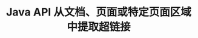 ---
############################# Static ############################
layout: "auto-gen-gist"
draft: false
path: "zh/parser/java/extract/xhtml/"
otherformats: DOC DOT DOCX DOCM DOTX DOTM TXT ODT OTT RTF PDF XHTML MD XML EPUB FB2 CHM XLS XLT XLSX XLSM XLSB XLTX XLTM ODS CSV OTS XLA XLAM PPT PPTX  PPS POT PPSX PPTM POTX PPSM ODP OTP PST OST EML EMLX MSG ONE 

############################# Head ############################
head_title: "通过 Java API 从文档、页面或页面区域中提取超链接"
head_description: "GroupDocs.Parser Java API 允许开发人员从文档、文档页面或 Excel、PowerPoint、PDF、Outlook 等的特定页面区域中提取超链接。"

############################# Header ############################
title: "Java API 从文档、页面或特定页面区域中提取超链接 "
description: "GroupDocs.Parser Java API 允许开发人员从文档、文档页面或 PDF、DOCX、PPTX、EML、MSG、XLS、XLSX、CSV、RTF、EPUB 等的特定页面区域中提取超链接，从而使他们的工作变得轻松。"

######################### Download Button #######################
button:
    enable: true

############################# About ############################
about:
    enable: true
    title: "如何通过 Java 从各种文档中提取超链接？"
    content: |
       该网页解释了如何仅使用几行 Java 代码从不同类型的文档、文档页面或页面的特定区域解析和提取超链接。 超链接对于在页面或网站之间导航非常有用，可以指向整个文档或文档中的特定部分、图形、声音、电子邮件地址等。 GroupDocs.Parser for Java 是一个非常强大的 API，它允许软件开发人员解析文档并从他们自己的 Java 应用程序中的各种流行文档中提取文本和元数据。 它包含几个高级功能，用于从 PDF、电子邮件、电子书、Microsoft Office 格式等各种文档类型中提取文本和超链接：Word（DOC、DOCX）、PowerPoint（PPT、PPTX）、Excel（XLS、XLSX）、LibreOffice 格式 还有很多。

############################# content ############################
steps:
    enable: true
    block:
    - title_left: "如何从 XHTML 文档中提取超链接"
      content_left: |
       GroupDocs.Parser Java 包含从 XHTML 文档中提取超链接的功能。 以下 Java 代码示例显示了如何从 XHTML 文档中提取超链接。 

      title_right: "通过 Java 提取超链接"
      content_right: |
        * 创建 [Parser](https://apireference.groupdocs.com/parser/java/com.groupdocs.parser/Parser) 的实例
        * 检查文档是否支持超链接提取
        * 从文档中提取超链接
        * 调用 [GetHyperlinks](https://apireference.groupdocs.com/parser/java/com.groupdocs.parser/Parser#getHyperlinks()) 方法从整个文档中提取所有超链接。
        * 遍历超链接并打印超链接 URL

      gisthash: "036de701f5f17a02dd2353ee547afd5b"
      gistfile: "extract_hyperlinks_form_documents.java"

    - title_left: "如何从 XHTML 文档页面中提取超链接"
      content_left: |
       GroupDocs.Parser .NET 允许软件开发人员使用几行代码从 XHTML 文档中提取超链接。 下面的 C# .NET 代码显示了 XHTML 文档中的超链接提取。 

      title_right: "通过 Java 提取超链接"
      content_right: |
        * 创建 [Parser](https://apireference.groupdocs.com/parser/java/com.groupdocs.parser/Parser) 的实例
        * 检查文档是否支持超链接提取
        * 通过调用 [getDocumentInfo][https://apireference.groupdocs.com/parser/java/com.groupdocs.parser/Parser#getDocumentInfo()) 方法获取文档信息。
        * 遍历页面并打印页码
        * 从文档中提取超链接
        * 调用 [GetHyperlinks](https://apireference.groupdocs.com/parser/java/com.groupdocs.parser/Parser#getHyperlinks()) 方法从整个文档中提取所有超链接。
        * 遍历超链接并打印超链接 URL
     
      gisthash: "bcca6319f2287edb7295443c1def46ee"
      gistfile: "extract_hyperlinks_form_documents_page.java"
      
    - title_left: "从 XHTML 文档页面区域提取超链接"
      content_left: |
       GroupDocs.Parser Java API 提供了从 XHTML 文档的页面轻松提取超链接的完整支持。 下面的 Java 代码展示了程序员如何从他们自己的 Java 应用程序中的 XHTML 文档页面区域中提取超链接。

      title_right: "如何使用 Java 提取超链接？"
      content_right: |
        *创建 [Parser](https://apireference.groupdocs.com/parser/java/com.groupdocs.parser/Parser)  的实例
        * 检查文档是否支持超链接提取
        * 创建用于超链接提取的选项
        * 调用 [GetHyperlinks](https://apireference.groupdocs.com/parser/java/com.groupdocs.parser/Parser#getHyperlinks()) 方法从整个文档中提取所有超链接。
        * 遍历超链接并打印超链接 URL
     
      gisthash: "4aefff1fcc6733c0fc12b736d7e36711"
      gistfile: "hyperlinks_extraction_from_document_page_area.java"

    - title_left: "系统要求"
      content_left: |
        所有主要平台和操作系统都支持 Java 的 GroupDocs.Parser。 它可以生成 Microsoft Word、Excel、PowerPoint、Outlook、OpenOffice 和 50 多种其他格式的文档。 有关完整的系统要求指南，请在执行以下代码之前访问系统要求，请确保您的系统上安装了以下先决条件：
        * 操作系统：Microsoft Windows、Linux、MacOS
        * Java 版本支持：J2SE 7.0 (1.7)、J2SE 8.0 (1.8) 或以上
        * 从 GroupDocs [Repository](https://repository.groupdocs.com/webapp/#/artifacts/browse/tree/General/repo/com/groupdocs/groupdocs-parser) 获取最新版本的 GroupDocs.Assembly Java API
        
      title_right: "为什么使用 GroupDocs.Assembly"
      content_right: |
        * 从任何支持的文档中提取纯文本。
        * 目录提取支持
        * 提取格式化文本、元数据、图像、容器和附件。
        * 通过用户定义的模板解析文档。
        *使用关键字或正则表达式搜索文本。
        * 结构化文本提取支持
        * 提取一些支持的文档格式的目录。
        * 从 PDF 文档中解析表单数据。

demos:
    enable: true
        

more_formats:
    enable: true


back_to_top:
    enable: true
---